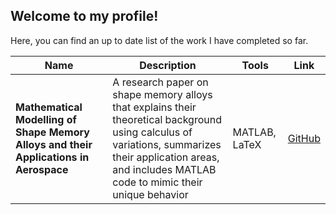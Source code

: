 ## Welcome to my profile!

Here, you can find an up to date list of the work I have completed so far.

|  Name | Description | Tools | Link |
|--------------|------|-------|------|
| **Mathematical Modelling of Shape Memory Alloys and their Applications in Aerospace** | A research paper on shape memory alloys that explains their theoretical background using calculus of variations, summarizes their application areas, and includes MATLAB code to mimic their unique behavior  | MATLAB, LaTeX |  [GitHub](https://github.com/renakaya/AMATH-456-Project)|
